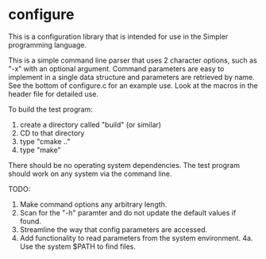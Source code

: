 # configure
This is a configuration library that is intended for use in the Simpler programming language.

This is a simple command line parser that uses 2 character options, such as "-x" with an optional
argument. Command parameters are easy to implement in a single data structure and parameters are
retrieved by name. See the bottom of configure.c for an example use. Look at the macros in the
header file for detailed use.

To build the test program:

1. create a directory called "build" (or similar)
2. CD to that directory
3. type "cmake .."
4. type "make"

There should be no operating system dependencies. The test program should work on any system
via the command line.

TODO:
1. Make command options any arbitrary length.
2. Scan for the "-h" paramter and do not update the default values if found.
3. Streamline the way that config parameters are accessed.
4. Add functionality to read parameters from the system environment.
    4a. Use the system $PATH to find files.
